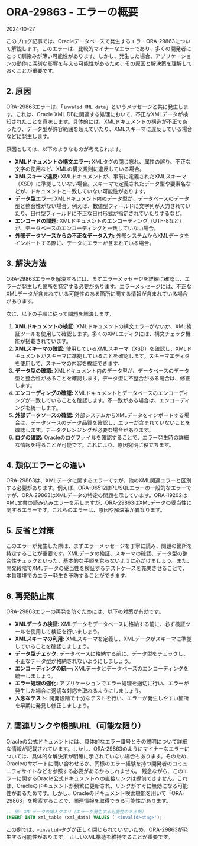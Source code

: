 # ORA-29863 - エラーの概要
2024-10-27

このブログ記事では、Oracleデータベースで発生するエラーORA-29863について解説します。このエラーは、比較的マイナーなエラーであり、多くの開発者にとって馴染みが薄い可能性があります。しかし、発生した場合、アプリケーションの動作に深刻な影響を与える可能性があるため、その原因と解決策を理解しておくことが重要です。


## 2. 原因

ORA-29863エラーは、「`invalid XML data`」というメッセージと共に発生します。これは、Oracle XML DBに関連する処理において、不正なXMLデータが検知されたことを意味します。具体的には、XMLドキュメントの構造が不正であったり、データ型が許容範囲を超えていたり、XMLスキーマに違反している場合などに発生します。

原因としては、以下のようなものが考えられます。

* **XMLドキュメントの構文エラー:** XMLタグの閉じ忘れ、属性の誤り、不正な文字の使用など、XMLの構文規則に違反している場合。
* **XMLスキーマ違反:** XMLドキュメントが、事前に定義されたXMLスキーマ（XSD）に準拠していない場合。スキーマで定義されたデータ型や要素名などが、ドキュメントと一致していない可能性があります。
* **データ型エラー:**  XMLドキュメント内のデータ型が、データベースのデータ型と整合性がない場合。例えば、数値型フィールドに文字列が入力されていたり、日付型フィールドに不正な日付形式が指定されていたりするなど。
* **エンコードの問題:** XMLドキュメントのエンコーディング（UTF-8など）が、データベースのエンコーディングと一致していない場合。
* **外部データソースからの不正なデータ入力:** 外部システムからXMLデータをインポートする際に、データにエラーが含まれている場合。


## 3. 解決方法

ORA-29863エラーを解決するには、まずエラーメッセージを詳細に確認し、エラーが発生した箇所を特定する必要があります。エラーメッセージには、不正なXMLデータが含まれている可能性のある箇所に関する情報が含まれている場合があります。

次に、以下の手順に従って問題を解決します。

1. **XMLドキュメントの検証:** XMLドキュメントの構文エラーがないか、XML検証ツールを使用して確認します。多くのXMLエディタには、構文チェック機能が搭載されています。
2. **XMLスキーマの確認:** 使用しているXMLスキーマ（XSD）を確認し、XMLドキュメントがスキーマに準拠していることを確認します。スキーマエディタを使用して、スキーマの内容を検証できます。
3. **データ型の確認:** XMLドキュメント内のデータ型が、データベースのデータ型と整合性があることを確認します。データ型に不整合がある場合は、修正します。
4. **エンコーディングの確認:** XMLドキュメントとデータベースのエンコーディングが一致していることを確認します。不一致がある場合は、エンコーディングを統一します。
5. **外部データソースの確認:** 外部システムからXMLデータをインポートする場合は、データソースのデータ品質を確認し、エラーが含まれていないことを確認します。データクレンジングが必要な場合があります。
6. **ログの確認:** Oracleのログファイルを確認することで、エラー発生時の詳細な情報を得ることが可能です。これにより、原因究明に役立ちます。


## 4. 類似エラーとの違い

ORA-29863は、XMLデータに関するエラーですが、他のXML関連エラーと区別する必要があります。例えば、ORA-06512はPL/SQLエラーの一般的なエラーですが、ORA-29863はXMLデータの特定の問題を示しています。ORA-19202はXML文書の読み込みエラーを示しますが、ORA-29863はXMLデータの妥当性に関するエラーです。これらのエラーは、原因や解決策が異なります。


## 5. 反省と対策

このエラーが発生した際は、まずエラーメッセージを丁寧に読み、問題の箇所を特定することが重要です。XMLデータの検証、スキーマの確認、データ型の整合性チェックといった、基本的な手順を怠らないように心がけましょう。また、開発段階でXMLデータの妥当性を検証するテストケースを充実させることで、本番環境でのエラー発生を予防することができます。


## 6. 再発防止策

ORA-29863エラーの再発を防ぐためには、以下の対策が有効です。

* **XMLデータの検証:** XMLデータをデータベースに格納する前に、必ず検証ツールを使用して検証を行いましょう。
* **XMLスキーマの利用:** XMLスキーマを定義し、XMLデータがスキーマに準拠していることを確認しましょう。
* **データ型チェック:** データベースに格納する前に、データ型をチェックし、不正なデータ型が格納されないようにしましょう。
* **エンコーディングの統一:** XMLデータとデータベースのエンコーディングを統一しましょう。
* **エラー処理の強化:** アプリケーションでエラー処理を適切に行い、エラーが発生した場合に適切な対応を取れるようにしましょう。
* **入念なテスト:** 開発段階で十分なテストを行い、エラーが発生しやすい箇所を早期に発見し修正しましょう。


## 7. 関連リンクや根拠URL（可能な限り）

Oracleの公式ドキュメントには、具体的なエラー番号とその説明について詳細な情報が記載されています。しかし、ORA-29863のようにマイナーなエラーについては、具体的な解決策が明確に示されていない場合もあります。そのため、Oracleのサポートに問い合わせるか、同様のエラー経験を持つ開発者のコミュニティサイトなどを参照する必要があるかもしれません。  残念ながら、このエラーに関するOracle公式ドキュメントへの直接リンクは提供できません。これは、Oracleのドキュメントが頻繁に更新され、リンクがすぐに無効になる可能性があるためです。しかし、Oracleのドキュメント検索機能を用いて「ORA-29863」を検索することで、関連情報を取得できる可能性があります。


```sql
-- 例: XMLデータの挿入クエリ（エラーが発生する可能性のある例）
INSERT INTO xml_table (xml_data) VALUES ('<invalid><tag>'); 
```

この例では、`<invalid>`タグが正しく閉じられていないため、ORA-29863が発生する可能性があります。  正しいXML構造を維持することが重要です。